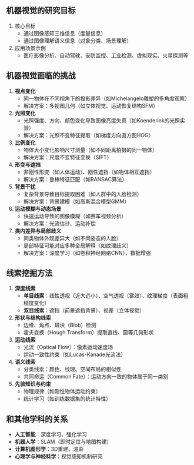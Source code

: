 ## 机器视觉的研究目标
1. ​核心目标
    - 通过图像感知三维信息（度量信息）
    - 通过图像理解语义信息（对象分类、场景理解）
2. ​应用场景示例
    - 医疗影像分析、自动驾驶、安防监控、工业检测、虚拟现实、火星探测等
## 机器视觉面临的挑战
1. ​**视点变化**
    - 同一物体在不同视角下的投影差异（如Michelangelo雕塑的多角度观察）
    - 解决方案：多视图几何（如立体视觉、运动恢复结构SFM）
2. ​**光照变化**
    - 光照强度、方向、颜色变化导致图像亮度失真（如Koenderink的光照实验）
    - 解决方案：光照不变特征提取（如梯度方向直方图HOG）
3. ​**比例变化**
    - 物体大小变化影响尺寸测量（如不同距离拍摄的同一物体）
    - 解决方案：尺度不变特征变换（SIFT）
4. ​**形变与遮挡**
    - 非刚性形变（如人体运动）、刚性遮挡（如物体相互遮挡）
    - 解决方案：鲁棒特征匹配（如RANSAC算法）
5. ​**背景干扰**
    - 复杂背景导致目标提取困难（如人群中的人脸检测）
    - 解决方案：背景建模（如高斯混合模型GMM）
6. ​**运动模糊与动态场景**
    - 快速运动导致的图像模糊（如赛车视频分析）
    - 解决方案：光流估计、运动补偿
7. ​**类内差异与局部歧义**
    - 同类物体外观差异大（如不同姿态的人脸）
    - 局部特征可能对应多种全局解释（如纹理歧义）
    - 解决方案：深度学习（如卷积神经网络CNN）、数据增强
## 线索挖掘方法
1. ​**深度线索**
    - ​**单目线索**：线性透视（近大远小）、空气透视（雾效）、纹理梯度（表面粗糙度变化）
    - ​**双目线索**：遮挡（前景遮挡背景）、视差（立体视觉）
2. ​**形状与结构线索**
    - 边缘、角点、斑块（Blob）检测
    - 霍夫变换（Hough Transform）提取直线、圆等几何形状
3. ​**运动线索**
    - 光流（Optical Flow）：像素运动速度场
    - 运动一致性约束（如Lucas-Kanade光流法）
4. ​**语义线索**
    - 分类线索：颜色、纹理、空间布局的相似性
    - 共同命运（Common Fate）：运动方向一致的物体属于同一类别
5. ​**先验知识与约束**
    - 物理规律（如刚性物体运动约束）
    - 统计学习（如训练数据集的统计特性）
## 和其他学科的关系
- ​**人工智能**：深度学习、强化学习
- ​**机器人学**：SLAM（即时定位与地图构建）
- ​**计算机图形学**：3D重建、渲染
- ​**心理学与神经科学**：视觉感知机制研究

